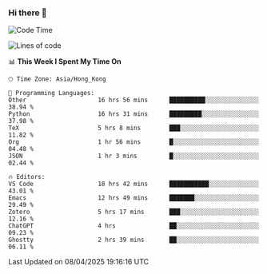 ### Hi there 👋

<!--
**nicehiro/nicehiro** is a ✨ _special_ ✨ repository because its `README.md` (this file) appears on your GitHub profile.

Here are some ideas to get you started:

- 🔭 I’m currently working on ...
- 🌱 I’m currently learning ...
- 👯 I’m looking to collaborate on ...
- 🤔 I’m looking for help with ...
- 💬 Ask me about ...
- 📫 How to reach me: ...
- 😄 Pronouns: ...
- ⚡ Fun fact: ...
-->

<!--START_SECTION:waka-->
![Code Time](http://img.shields.io/badge/Code%20Time-478%20hrs%2040%20mins-blue)

![Lines of code](https://img.shields.io/badge/From%20Hello%20World%20I%27ve%20Written-1.6%20million%20lines%20of%20code-blue)

📊 **This Week I Spent My Time On** 

```text
🕑︎ Time Zone: Asia/Hong_Kong

💬 Programming Languages: 
Other                    16 hrs 56 mins      ██████████░░░░░░░░░░░░░░░   38.94 % 
Python                   16 hrs 31 mins      █████████░░░░░░░░░░░░░░░░   37.98 % 
TeX                      5 hrs 8 mins        ███░░░░░░░░░░░░░░░░░░░░░░   11.82 % 
Org                      1 hr 56 mins        █░░░░░░░░░░░░░░░░░░░░░░░░   04.48 % 
JSON                     1 hr 3 mins         █░░░░░░░░░░░░░░░░░░░░░░░░   02.44 % 

🔥 Editors: 
VS Code                  18 hrs 42 mins      ███████████░░░░░░░░░░░░░░   43.01 % 
Emacs                    12 hrs 49 mins      ███████░░░░░░░░░░░░░░░░░░   29.49 % 
Zotero                   5 hrs 17 mins       ███░░░░░░░░░░░░░░░░░░░░░░   12.16 % 
ChatGPT                  4 hrs               ██░░░░░░░░░░░░░░░░░░░░░░░   09.23 % 
Ghostty                  2 hrs 39 mins       ██░░░░░░░░░░░░░░░░░░░░░░░   06.11 % 
```


 Last Updated on 08/04/2025 19:16:16 UTC
<!--END_SECTION:waka-->
